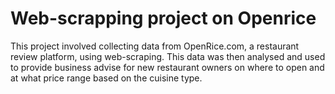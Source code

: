 # Web-scrapping project on Openrice

This project involved collecting data from OpenRice.com, a restaurant review platform, using web-scraping. This data was then analysed and used to provide business advise for new restaurant owners on where to open and at what price range based on the cuisine type.
